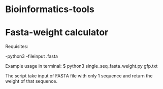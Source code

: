 # Bioinformatics-tools 
# Fasta-weight calculator

Requisites:

-python3
-fileinput .fasta

Example usage in terminal:
$ python3 single_seq_fasta_weight.py gfp.txt

The script take input of FASTA file with only 1 sequence 
and return the weight of that sequence.
